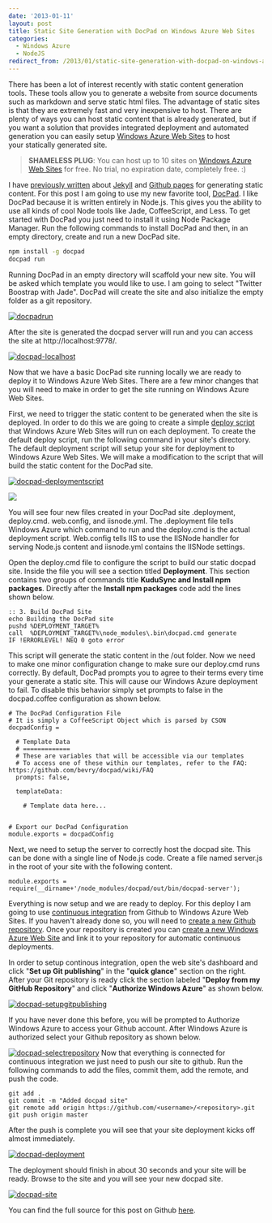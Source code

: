 ```yaml
---
date: '2013-01-11'
layout: post
title: Static Site Generation with DocPad on Windows Azure Web Sites
categories:
  - Windows Azure
  - NodeJS
redirect_from: /2013/01/static-site-generation-with-docpad-on-windows-azure-web-sites/
---
```


There has been a lot of interest recently with static content generation tools. These tools allow you to generate a website from source documents such as markdown and serve static html files. The advantage of static sites is that they are extremely fast and very inexpensive to host. There are plenty of ways you can host static content that is already generated, but if you want a solution that provides integrated deployment and automated generation you can easily setup [Windows Azure Web Sites](http://www.windowsazure.com/en-us/home/scenarios/web-sites/) to host your statically generated site.

> **SHAMELESS PLUG**: You can host up to 10 sites on [Windows Azure Web Sites](http://www.windowsazure.com/en-us/home/scenarios/web-sites/) for free. No trial, no expiration date, completely free. :)

I have [previously written](/2012/03/02/github-pages-with-jekyll-local-development-on-windows/) about [Jekyll](https://github.com/mojombo/jekyll) and [Github pages](http://pages.github.com/) for generating static content. For this post I am going to use my new favorite tool, [DocPad](http://docpad.org). I like DocPad because it is written entirely in Node.js. This gives you the ability to use all kinds of cool Node tools like Jade, CoffeeScript, and Less. To get started with DocPad you just need to install it using Node Package Manager. Run the following commands to install DocPad and then, in an empty directory, create and run a new DocPad site.

```bash
npm install -g docpad
docpad run
```

Running DocPad in an empty directory will scaffold your new site. You will be asked which template you would like to use. I am going to select "Twitter Boostrap with Jade". DocPad will create the site and also initialize the empty folder as a git repository.

[![docpadrun](/images/2013/01/docpadrun.png)](/images/2013/01/docpadrun.png)

After the site is generated the docpad server will run and you can access the site at http://localhost:9778/.

[![docpad-localhost](/images/2013/01/docpad-localhost.png)](/images/2013/01/docpad-localhost.png)

Now that we have a basic DocPad site running locally we are ready to deploy it to Windows Azure Web Sites. There are a few minor changes that you will need to make in order to get the site running on Windows Azure Web Sites.

First, we need to trigger the static content to be generated when the site is deployed. In order to do this we are going to create a simple [deploy script](http://blogs.msdn.com/b/windowsazure/archive/2012/12/19/azure-cli-0-6-9-ships-pure-joy.aspx) that Windows Azure Web Sites will run on each deployment. To create the default deploy script, run the following command in your site's directory. The default deployment script will setup your site for deployment to Windows Azure Web Sites. We will make a modification to the script that will build the static content for the DocPad site.

[![docpad-deploymentscript](/images/2013/01/docpad-deploymentscript2.png)](/images/2013/01/docpad-deploymentscript2.png)

<img src="/images/2013/01/docpad-deploymentfiles2.png" class="left" />

You will see four new files created in your DocPad site .deployment, deploy.cmd. web.config, and iisnode.yml. The .deployment file tells Windows Azure which command to run and the deploy.cmd is the actual deployment script. Web.config tells IIS to use the IISNode handler for serving Node.js content and iisnode.yml contains the IISNode settings.

Open the deploy.cmd file to configure the script to build our static docpad site. Inside the file you will see a section titled **Deployment**. This section contains two groups of commands title **KuduSync **and** Install npm packages**. Directly after the **Install npm packages** code add the lines shown below.

	:: 3. Build DocPad Site
	echo Building the DocPad site
	pushd %DEPLOYMENT_TARGET%
	call  %DEPLOYMENT_TARGET%\node_modules\.bin\docpad.cmd generate
	IF !ERRORLEVEL! NEQ 0 goto error

This script will generate the static content in the /out folder. Now we need to make one minor configuration change to make sure our deploy.cmd runs correctly. By default, DocPad prompts you to agree to their terms every time your generate a static site. This will cause our Windows Azure deployment to fail. To disable this behavior simply set prompts to false in the docpad.coffee configuration as shown below.

	# The DocPad Configuration File
	# It is simply a CoffeeScript Object which is parsed by CSON
	docpadConfig =

	  # Template Data
	  # =============
	  # These are variables that will be accessible via our templates
	  # To access one of these within our templates, refer to the FAQ: https://github.com/bevry/docpad/wiki/FAQ
	  prompts: false,

	  templateData:

		# Template data here...


	# Export our DocPad Configuration
	module.exports = docpadConfig

Next, we need to setup the server to correctly host the docpad site. This can be done with a single line of Node.js code. Create a file named server.js in the root of your site with the following content.

	module.exports = require(__dirname+'/node_modules/docpad/out/bin/docpad-server');

Everything is now setup and we are ready to deploy. For this deploy I am going to use [continuous integration](http://blog.syntaxc4.net/post/2012/11/17/continuous-deployment-in-windows-azure-web-sites.aspx) from Github to Windows Azure Web Sites. If you haven't already done so, you will need to [create a new Github repository](https://help.github.com/articles/create-a-repo). Once your repository is created you can [create a new Windows Azure Web Site](http://www.windowsazure.com/en-us/manage/services/web-sites/how-to-create-websites/) and link it to your repository for automatic continuous deployments.

In order to setup continous integration, open the web site's dashboard and click "**Set up Git publishing**" in the "**quick glance**" section on the right. After your Git repository is ready click the section labeled "**Deploy from my GitHub Repository**" and click "**Authorize Windows Azure**" as shown below.

[![docpad-setupgitpublishing](/images/2013/01/docpad-setupgitpublishing.png)](/images/2013/01/docpad-setupgitpublishing.png)

If you have never done this before, you will be prompted to Authorize Windows Azure to access your Github account. After Windows Azure is authorized select your Github repository as shown below.

[![docpad-selectrepository](/images/2013/01/docpad-selectrepository.png)](/images/2013/01/docpad-selectrepository.png)
Now that everything is connected for continuous integration we just need to push our site to github. Run the following commands to add the files, commit them, add the remote, and push the code.

	git add .
	git commit -m "Added docpad site"
	git remote add origin https://github.com/<username>/<repository>.git
	git push origin master

After the push is complete you will see that your site deployment kicks off almost immediately.

[![docpad-deployment](/images/2013/01/docpad-deployment.png)](/images/2013/01/docpad-deployment.png)

The deployment should finish in about 30 seconds and your site will be ready. Browse to the site and you will see your new docpad site.

[![docpad-site](/images/2013/01/docpad-site1.png)](/images/2013/01/docpad-site1.png)

You can find the full source for this post on Github [here](https://github.com/ntotten/azure-docpad).

